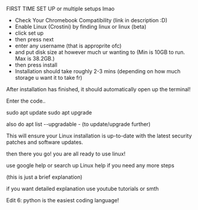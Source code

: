 FIRST TIME SET UP or multiple setups lmao

- Check Your Chromebook Compatibility (link in description :D)
- Enable Linux (Crostini) by finding linux or linux (beta)
- click set up
- then press next
- enter any username (that is approprite ofc)
- and put disk size at however much ur wanting to (Min is 10GB to run. Max is 38.2GB.) 
- then press install
- Installation should take roughly 2-3 mins (depending on how much storage u want it to take fr)

After installation has finished, it should automatically open up the terminal!

Enter the code..

sudo apt update
sudo apt upgrade

also do apt list --upgradable - (to update/upgrade further)

This will ensure your Linux installation is up-to-date with the latest security patches and software updates.

then there you go! you are all ready to use linux!

use google help or search up Linux help if you need any more steps

(this is just a brief explanation)

if you want detailed explanation use youtube tutorials or smth

Edit 6: python is the easiest coding language!
